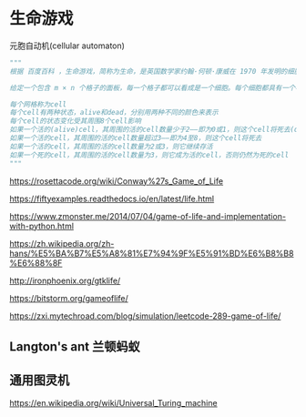 # 生命游戏

元胞自动机(cellular automaton)

```python
"""
根据 百度百科 ，生命游戏，简称为生命，是英国数学家约翰·何顿·康威在 1970 年发明的细胞自动机。

给定一个包含 m × n 个格子的面板，每一个格子都可以看成是一个细胞。每个细胞都具有一个初始状态：1 即为活细胞（live），或 0 即为死细胞（dead）。每个细胞与其八个相邻位置（水平，垂直，对角线）的细胞都遵循以下的规则:

每个网格称为cell
每个cell有两种状态，alive和dead，分别用两种不同的颜色来表示
每个cell的状态变化受其周围8个cell影响
如果一个活的(alive)cell，其周围的活的cell数量少于2——即为0或1，则这个cell将死去(dead)
如果一个活的cell，其周围的活的cell数量超过3——即为4至8，则这个cell将死去
如果一个活的cell，其周围的活的cell数量为2或3，则它继续存活
如果一个死的cell，其周围的活的cell数量为3，则它成为活的cell，否则仍然为死的cell
"""


```

https://rosettacode.org/wiki/Conway%27s_Game_of_Life

https://fiftyexamples.readthedocs.io/en/latest/life.html

https://www.zmonster.me/2014/07/04/game-of-life-and-implementation-with-python.html


https://zh.wikipedia.org/zh-hans/%E5%BA%B7%E5%A8%81%E7%94%9F%E5%91%BD%E6%B8%B8%E6%88%8F

http://ironphoenix.org/gtklife/

https://bitstorm.org/gameoflife/


https://zxi.mytechroad.com/blog/simulation/leetcode-289-game-of-life/

## Langton's ant 兰顿蚂蚁

## 通用图灵机

https://en.wikipedia.org/wiki/Universal_Turing_machine
